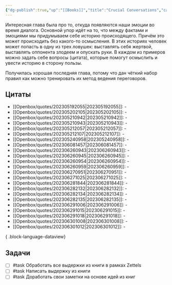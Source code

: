 ```yaml
---
{"dg-publish":true,"up":"[[Books]]","title":"Crucial Conversations","category":"book","status":"Reviewing","tags":["books"],"rating":3,"date":"2023-02-13","modified_at":"2023-07-01T15:37:45+03:00","dg-path":"/books/Crucial Conversations.md","permalink":"/books/crucial-conversations/","dgPassFrontmatter":true}
---
```





Интересная глава была про то, откуда появляются наши эмоции во время диалога. Основной упор идёт на то, что между фактами и эмоциями мы придумываем себе историю происходящего. Причём это может происходить без какого-то осмысления. В этих историях человек может попасть в одну из трех ловушек: выставлять себя жертвой, выставлять оппонента злодеем и опускать руки. В каждом из примеров можно задать себе вопросы (цитата), которые помогут осмыслить и увести историю в сторону пользы.

Получилась хорошая последняя глава, потому что дан чёткий набор правил как можно тренировать их метод ведения переговоров.

## Цитаты

- [[Openbox/quotes/202305192055\|202305192055]]: \-
- [[Openbox/quotes/202305202105\|202305202105]]: \-
- [[Openbox/quotes/202305210942\|202305210942]]: \-
- [[Openbox/quotes/202305210943\|202305210943]]: \-
- [[Openbox/quotes/202305212057\|202305212057]]: \-
- [[Openbox/quotes/202305212107\|202305212107]]: \-
- [[Openbox/quotes/202305240958\|202305240958]]: \-
- [[Openbox/quotes/202306081457\|202306081457]]: \-
- [[Openbox/quotes/202306260943\|202306260943]]: \-
- [[Openbox/quotes/202306260945\|202306260945]]: \-
- [[Openbox/quotes/202306260954\|202306260954]]: \-
- [[Openbox/quotes/202306260959\|202306260959]]: \-
- [[Openbox/quotes/202306270951\|202306270951]]: \-
- [[Openbox/quotes/202306271025\|202306271025]]: \-
- [[Openbox/quotes/202306281844\|202306281844]]: \-
- [[Openbox/quotes/202306282132\|202306282132]]: \-
- [[Openbox/quotes/202306282134\|202306282134]]: \-
- [[Openbox/quotes/202306282135\|202306282135]]: \-
- [[Openbox/quotes/202306291006\|202306291006]]: \-
- [[Openbox/quotes/202306291015\|202306291015]]: \-
- [[Openbox/quotes/202306291018\|202306291018]]: \-
- [[Openbox/quotes/202306301008\|202306301008]]: \-
- [[Openbox/quotes/202306301012\|202306301012]]: \-

{ .block-language-dataview}

## Задачи

- [ ] #task Обработать все выдержки из книги в рамках Zettels
- [ ] #task Написать выдержку из книги
- [ ] #task Доработать свои заметки на основе идей из книг
